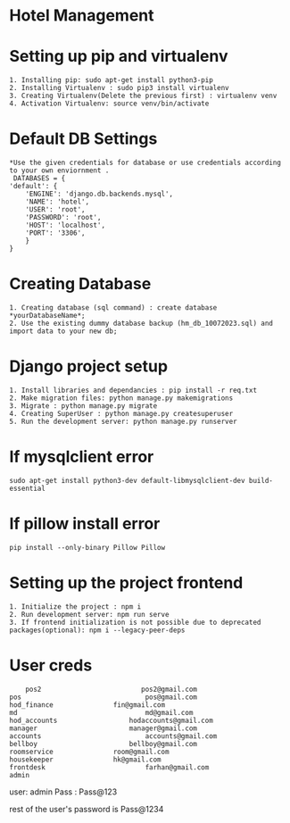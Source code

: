 # Hotel Management


# Setting up pip and virtualenv

    1. Installing pip: sudo apt-get install python3-pip
    2. Installing Virtualenv : sudo pip3 install virtualenv
    3. Creating Virtualenv(Delete the previous first) : virtualenv venv
    4. Activation Virtualenv: source venv/bin/activate

# Default DB Settings
    *Use the given credentials for database or use credentials according to your own enviornment .
     DATABASES = {
    'default': {
        'ENGINE': 'django.db.backends.mysql',
        'NAME': 'hotel',
        'USER': 'root',
        'PASSWORD': 'root',
        'HOST': 'localhost',
        'PORT': '3306',
        }
    }

# Creating Database
    1. Creating database (sql command) : create database *yourDatabaseName*;
    2. Use the existing dummy database backup (hm_db_10072023.sql) and import data to your new db;

# Django project setup
 
    1. Install libraries and dependancies : pip install -r req.txt
    2. Make migration files: python manage.py makemigrations    
    3. Migrate : python manage.py migrate
    4. Creating SuperUser : python manage.py createsuperuser     
    5. Run the development server: python manage.py runserver

# If mysqlclient error
    sudo apt-get install python3-dev default-libmysqlclient-dev build-essential

# If pillow install error
    pip install --only-binary Pillow Pillow
 
 # Setting up the project frontend
 
    1. Initialize the project : npm i
    2. Run development server: npm run serve
    3. If frontend initialization is not possible due to deprecated packages(optional): npm i --legacy-peer-deps

# User creds

        ﻿pos2	                      pos2@gmail.com	
	pos	                              pos@gmail.com	
	hod_finance	              fin@gmail.com	
	md	                              md@gmail.com	
	hod_accounts	              hodaccounts@gmail.com	
	manager	                      manager@gmail.com	
	accounts	                      accounts@gmail.com	
	bellboy	                      bellboy@gmail.com	
	roomservice	              room@gmail.com	
	housekeeper	              hk@gmail.com	
	frontdesk	                      farhan@gmail.com	
	admin


user: admin
Pass : Pass@123

rest of the user's password is Pass@1234﻿
 
